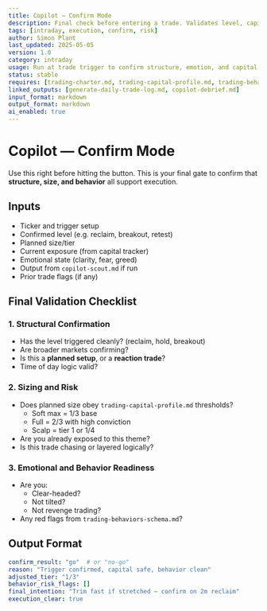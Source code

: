 ```yaml
---
title: Copilot — Confirm Mode  
description: Final check before entering a trade. Validates level, capital risk, behavior flags, and execution discipline  
tags: [intraday, execution, confirm, risk]  
author: Simon Plant  
last_updated: 2025-05-05  
version: 1.0  
category: intraday  
usage: Run at trade trigger to confirm structure, emotion, and capital alignment. Produces go/no-go output with tier and behavioral clarity. Consumes live chart context, capital exposure, and Copilot-scout output.  
status: stable  
requires: [trading-charter.md, trading-capital-profile.md, trading-behaviors-schema.md]  
linked_outputs: [generate-daily-trade-log.md, copilot-debrief.md]  
input_format: markdown  
output_format: markdown  
ai_enabled: true  
---
```


# Copilot — Confirm Mode

Use this right before hitting the button. This is your final gate to confirm that **structure, size, and behavior** all support execution.

## Inputs

- Ticker and trigger setup  
- Confirmed level (e.g. reclaim, breakout, retest)  
- Planned size/tier  
- Current exposure (from capital tracker)  
- Emotional state (clarity, fear, greed)  
- Output from `copilot-scout.md` if run  
- Prior trade flags (if any)

## Final Validation Checklist

### 1. Structural Confirmation

- Has the level triggered cleanly? (reclaim, hold, breakout)
- Are broader markets confirming?
- Is this a **planned setup**, or a **reaction trade**?
- Time of day logic valid?

### 2. Sizing and Risk

- Does planned size obey `trading-capital-profile.md` thresholds?
  - Soft max = 1/3 base
  - Full = 2/3 with high conviction
  - Scalp = tier 1 or 1/4
- Are you already exposed to this theme?
- Is this trade chasing or layered logically?

### 3. Emotional and Behavior Readiness

- Are you:
  - Clear-headed?
  - Not tilted?
  - Not revenge trading?
- Any red flags from `trading-behaviors-schema.md`?

## Output Format

```yaml
confirm_result: "go"  # or "no-go"
reason: "Trigger confirmed, capital safe, behavior clean"
adjusted_tier: "1/3"
behavior_risk_flags: []
final_intention: "Trim fast if stretched — confirm on 2m reclaim"
execution_clear: true
```
